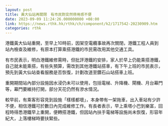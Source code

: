 ```yaml
---
layout: post
title: 黃大仙站再關閉　有市民對突然停用感不便
date: 2023-09-09 11:24:26.000000000 +08:00
link: https://news.rthk.hk/rthk/ch/component/k2/1717542-20230909.htm
categories: rthk
---
```


港鐵黃大仙站重開，至早上10時前，因架空電纜事故再次關閉，港鐵工程人員到站內檢查及維修，有原本打算乘搭港鐵的市民需改用其他交通工具。

有市民表示，明白港鐵維修需時，但批評港鐵的安排，家人於早上仍能乘搭港鐵，自己就未能乘搭，有些失預算，需改到其他港鐵站搭車，有下午上班的市民表示，預先到黃大仙站查看服務是否恢復，計劃改道至鑽石山站搭車上班。

重開期間站內部分設施因水浸仍未可以使用，包括電梯、升降機、閘機、月台幕門等，幕門要維持打開，部分天花仍然有滲水情況。

較早前，有乘客形容見到設施「樣樣都壞」，本身帶有一架拖車，出入車站有少許不便，相信港鐵可於數日內完成維修工作。有長者表示，早上乘塔小巴到樂富，回程時得悉港鐵早上重開，便轉搭港鐵，但因站內扶手電梯等設施尚未恢復，形容年紀大，上落樓梯時要扶緊些。
